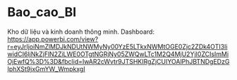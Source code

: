 # Bao_cao_BI
Kho dữ liệu và kinh doanh thông minh.
Dashboard: https://app.powerbi.com/view?r=eyJrIjoiNmZlMDJkNDUtNWMyNy00YzE5LTkxNWMtOGE0Zjc2ZDk4OTI3IiwidCI6IjNkZjFlN2ZiLWE0OTgtNGRjNy05ZWQwLTc1M2Q4MjU2YjI0ZCIsImMiOjEwfQ%3D%3D&fbclid=IwAR2cWvtr9JTSHKIRgZjCUIYOAlPhJBTNDgEDzGIphXSt9jxGmYW_WmpkxgI
